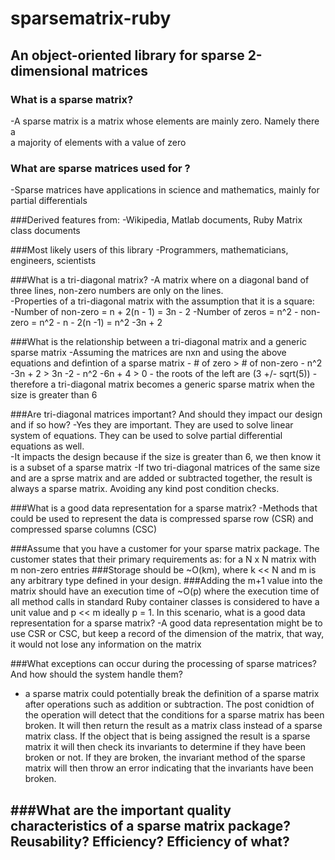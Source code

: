 # sparsematrix-ruby
## An object-oriented library for sparse 2-dimensional matrices

### What is a sparse matrix?
-A sparse matrix is a matrix whose elements are mainly zero. Namely there a <br>
a majority of elements with a value of zero <br>

### What are sparse matrices used for ?
-Sparse matrices have applications in science and mathematics, mainly for <br>
partial differentials

###Derived features from:
-Wikipedia, Matlab documents, Ruby Matrix class documents <br>

###Most likely users of this library
-Programmers, mathematicians, engineers, scientists <br>

###What is a tri-diagonal matrix?
-A matrix where on a diagonal band of three lines, non-zero numbers are only on the lines. <br>
-Properties of a tri-diagonal matrix with the assumption that it is a square: <br>
	-Number of non-zero = n + 2(n - 1) = 3n - 2
	-Number of zeros = n^2 - non-zero = n^2 - n - 2(n -1) = n^2 -3n + 2

###What is the relationship between a tri-diagonal matrix and a generic sparse matrix
-Assuming the matrices are nxn and using the above equations and defintion of a sparse matrix
	- # of zero > # of non-zero
	- n^2 -3n + 2 > 3n -2
	- n^2 -6n + 4 > 0
	- the roots of the left are (3 +/- sqrt(5))
	- therefore a tri-diagonal matrix becomes a generic sparse matrix when the size is greater than 6

###Are tri-diagonal matrices important? And should they impact our design and if so how?
-Yes they are important. They are used to solve linear system of equations. They can be used to solve partial differential equations as well. <br>
-It impacts the design because if the size is greater than 6, we then know it is a subset of a sparse matrix
-If two tri-diagonal matrices of the same size and are a sprse matrix and are added or subtracted together, 
the result is always a sparse matrix. Avoiding any kind post condition checks.

###What is a good data representation for a sparse matrix?
-Methods that could be used to represent the data is compressed sparse row (CSR) and compressed sparse columns (CSC) <br>

###Assume that you have a customer for your sparse matrix package. The customer states that their primary requirements as: for a N x N matrix with m non-zero entries
	###Storage should be ~O(km), where k << N and m is any arbitrary type defined 	in your design.
	###Adding the m+1 value into the matrix should have an execution time of ~O(p) 	where the execution time of all method calls in standard Ruby container classes 	is considered to have a unit value and p << m ideally p = 1. In this scenario, 	what is a good data representation for a sparse matrix?
-A good data representation might be to use CSR or CSC, but keep a record of the dimension of the matrix, that way, it would not lose any information on the matrix

###What exceptions can occur during the processing of sparse matrices? And how should the system handle them?
- a sparse matrix could potentially break the definition of a sparse matrix after operations such as addition or subtraction. The post conidtion of the operation will detect that the conditions for a sparse matrix has been broken. It will then return the result as a matrix class instead of a sparse matrix class. If the object that is being assigned the result is a sparse matrix it will then check its invariants to determine if they have been broken or not. If they are broken, the invariant method of the sparse matrix will then throw an error indicating that the invariants have been broken.

###What are the important quality characteristics of a sparse matrix package? Reusability? Efficiency? Efficiency of what?
-